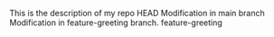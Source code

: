 This is the description of my repo
HEAD
Modification in main branch
Modification in feature-greeting branch.
feature-greeting
